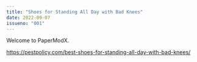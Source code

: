 ```yaml
---
title: "Shoes for Standing All Day with Bad Knees"
date: 2022-09-07
issueno: "001"
---
```


Welcome to PaperModX. 

https://pestpolicy.com/best-shoes-for-standing-all-day-with-bad-knees/